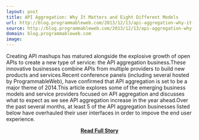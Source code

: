 ```yaml
---
layout: post
title: API Aggregation: Why It Matters and Eight Different Models
url: http://blog.programmableweb.com/2013/12/13/api-aggregation-why-it-matters-and-eight-different-models/
source: http://blog.programmableweb.com/2013/12/13/api-aggregation-why-it-matters-and-eight-different-models/
domain: blog.programmableweb.com
image: 
---
```


<p>Creating API mashups has matured alongside the explosive growth of open APIs to create a new type of service: the API aggregation business.These innovative businesses combine APIs from multiple providers to build new products and services.Recent conference panels (including several hosted by ProgrammableWeb), have confirmed that API aggregation is set to be a major theme of 2014.This article explores some of the emerging business models and service providers focused on API aggregation and discusses what to expect as we see API aggregation increase in the year ahead.Over the past several months, at least 5 of the API aggregation businesses listed below have overhauled their user interfaces in order to impove the end user experience.</p>
<center><p><a href="http://blog.programmableweb.com/2013/12/13/api-aggregation-why-it-matters-and-eight-different-models/" style='padding:25px; font-sze:18px; font-weight: bold;'>Read Full Story</a></p></center>
